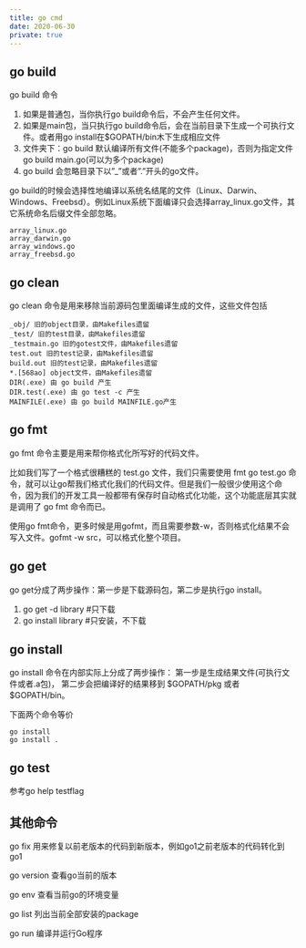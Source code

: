 ```yaml
---
title: go cmd
date: 2020-06-30
private: true
---
```

## go build
go build 命令

1. 如果是普通包，当你执行go build命令后，不会产生任何文件。
2. 如果是main包，当只执行go build命令后，会在当前目录下生成一个可执行文件。或者用go install在$GOPATH/bin木下生成相应文件
3. 文件夹下：go build 默认编译所有文件(不能多个package)，否则为指定文件 go build main.go(可以为多个package)
4. go build 会忽略目录下以”_”或者”.”开头的go文件。

go build的时候会选择性地编译以系统名结尾的文件（Linux、Darwin、Windows、Freebsd）。例如Linux系统下面编译只会选择array_linux.go文件，其它系统命名后缀文件全部忽略。

    array_linux.go 
    array_darwin.go 
    array_windows.go 
    array_freebsd.go

## go clean
go clean 命令是用来移除当前源码包里面编译生成的文件，这些文件包括

    _obj/ 旧的object目录，由Makefiles遗留
    _test/ 旧的test目录，由Makefiles遗留
    _testmain.go 旧的gotest文件，由Makefiles遗留
    test.out 旧的test记录，由Makefiles遗留
    build.out 旧的test记录，由Makefiles遗留
    *.[568ao] object文件，由Makefiles遗留
    DIR(.exe) 由 go build 产生
    DIR.test(.exe) 由 go test -c 产生
    MAINFILE(.exe) 由 go build MAINFILE.go产生

## go fmt
go fmt 命令主要是用来帮你格式化所写好的代码文件。

比如我们写了一个格式很糟糕的 test.go 文件，我们只需要使用 fmt go test.go 命令，就可以让go帮我们格式化我们的代码文件。但是我们一般很少使用这个命令，因为我们的开发工具一般都带有保存时自动格式化功能，这个功能底层其实就是调用了 go fmt 命令而已。

使用go fmt命令，更多时候是用gofmt，而且需要参数-w，否则格式化结果不会写入文件。gofmt -w src，可以格式化整个项目。

## go get
go get分成了两步操作：第一步是下载源码包，第二步是执行go install。
1. go get -d library #只下载
1. go install library #只安装，不下载

## go install
go install 命令在内部实际上分成了两步操作：
第一步是生成结果文件(可执行文件或者.a包)，
第二步会把编译好的结果移到 $GOPATH/pkg 或者 $GOPATH/bin。

下面两个命令等价

    go install
    go install .

## go test
参考go help testflag

## 其他命令
go fix 用来修复以前老版本的代码到新版本，例如go1之前老版本的代码转化到go1

go version 查看go当前的版本

go env 查看当前go的环境变量

go list 列出当前全部安装的package

go run 编译并运行Go程序